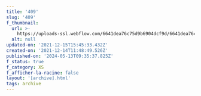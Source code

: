 ```yaml
---
title: '409'
slug: '409'
f_thumbnail:
  url: >-
    https://uploads-ssl.webflow.com/6641dea76c75d9b6904dcf9d/6641dea76c75d9b6904dd319_409.jpg
  alt: null
updated-on: '2021-12-15T15:45:33.432Z'
created-on: '2021-12-14T11:48:49.526Z'
published-on: '2024-05-13T09:35:37.825Z'
f_status: true
f_category: XS
f_afficher-la-racine: false
layout: '[archive].html'
tags: archive
---
```



